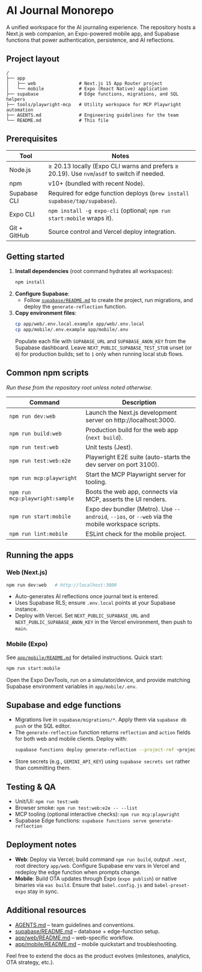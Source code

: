 # AI Journal Monorepo

A unified workspace for the AI journaling experience. The repository hosts a Next.js web companion, an Expo-powered mobile app, and Supabase functions that power authentication, persistence, and AI reflections.

## Project layout

```
/
├── app
│   ├── web                # Next.js 15 App Router project
│   └── mobile             # Expo (React Native) application
├── supabase               # Edge functions, migrations, and SQL helpers
├── tools/playwright-mcp   # Utility workspace for MCP Playwright automation
├── AGENTS.md              # Engineering guidelines for the team
└── README.md              # This file
```

## Prerequisites

| Tool | Notes |
| --- | --- |
| Node.js | ≥ 20.13 locally (Expo CLI warns and prefers ≥ 20.19). Use `nvm`/`asdf` to switch if needed. |
| npm | v10+ (bundled with recent Node). |
| Supabase CLI | Required for edge function deploys (`brew install supabase/tap/supabase`). |
| Expo CLI | `npm install -g expo-cli` (optional; `npm run start:mobile` wraps it). |
| Git + GitHub | Source control and Vercel deploy integration. |

## Getting started

1. **Install dependencies** (root command hydrates all workspaces):
   ```bash
   npm install
   ```
2. **Configure Supabase**:
   - Follow [`supabase/README.md`](supabase/README.md) to create the project, run migrations, and deploy the `generate-reflection` function.
3. **Copy environment files**:
   ```bash
   cp app/web/.env.local.example app/web/.env.local
   cp app/mobile/.env.example app/mobile/.env
   ```
   Populate each file with `SUPABASE_URL` and `SUPABASE_ANON_KEY` from the Supabase dashboard. Leave `NEXT_PUBLIC_SUPABASE_TEST_STUB` unset (or `0`) for production builds; set to `1` only when running local stub flows.

## Common npm scripts

_Run these from the repository root unless noted otherwise._

| Command | Description |
| --- | --- |
| `npm run dev:web` | Launch the Next.js development server on http://localhost:3000. |
| `npm run build:web` | Production build for the web app (`next build`). |
| `npm run test:web` | Unit tests (Jest). |
| `npm run test:web:e2e` | Playwright E2E suite (auto-starts the dev server on port 3100). |
| `npm run mcp:playwright` | Start the MCP Playwright server for tooling. |
| `npm run mcp:playwright:sample` | Boots the web app, connects via MCP, asserts the UI renders. |
| `npm run start:mobile` | Expo dev bundler (Metro). Use `--android`, `--ios`, or `--web` via the mobile workspace scripts. |
| `npm run lint:mobile` | ESLint check for the mobile project. |

## Running the apps

### Web (Next.js)

```bash
npm run dev:web   # http://localhost:3000
```
- Auto-generates AI reflections once journal text is entered.
- Uses Supabase RLS; ensure `.env.local` points at your Supabase instance.
- Deploy with Vercel. Set `NEXT_PUBLIC_SUPABASE_URL` and `NEXT_PUBLIC_SUPABASE_ANON_KEY` in the Vercel environment, then push to `main`.

### Mobile (Expo)

See [`app/mobile/README.md`](app/mobile/README.md) for detailed instructions. Quick start:
```bash
npm run start:mobile
```
Open the Expo DevTools, run on a simulator/device, and provide matching Supabase environment variables in `app/mobile/.env`.

## Supabase and edge functions

- Migrations live in `supabase/migrations/*`. Apply them via `supabase db push` or the SQL editor.
- The `generate-reflection` function returns `reflection` and `action` fields for both web and mobile clients. Deploy with:
  ```bash
  supabase functions deploy generate-reflection --project-ref <project-ref>
  ```
- Store secrets (e.g., `GEMINI_API_KEY`) using `supabase secrets set` rather than committing them.

## Testing & QA

- Unit/UI: `npm run test:web`
- Browser smoke: `npm run test:web:e2e -- --list`
- MCP tooling (optional interactive checks): `npm run mcp:playwright`
- Supabase Edge functions: `supabase functions serve generate-reflection`

## Deployment notes

- **Web**: Deploy via Vercel; build command `npm run build`, output `.next`, root directory `app/web`. Configure Supabase env vars in Vercel and redeploy the edge function when prompts change.
- **Mobile**: Build OTA updates through Expo (`expo publish`) or native binaries via `eas build`. Ensure that `babel.config.js` and `babel-preset-expo` stay in sync.

## Additional resources

- [AGENTS.md](AGENTS.md) – team guidelines and conventions.
- [supabase/README.md](supabase/README.md) – database + edge-function setup.
- [app/web/README.md](app/web/README.md) – web-specific workflow.
- [app/mobile/README.md](app/mobile/README.md) – mobile quickstart and troubleshooting.

Feel free to extend the docs as the product evolves (milestones, analytics, OTA strategy, etc.).
